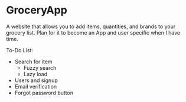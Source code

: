 # GroceryApp
A website that allows you to add items, quantities, and brands to your grocery list.
Plan for it to become an App and user specific when I have time.

To-Do List:
 - Search for item
    - Fuzzy search
    - Lazy load
 - Users and signup
 - Email verification
 - Forgot password button

